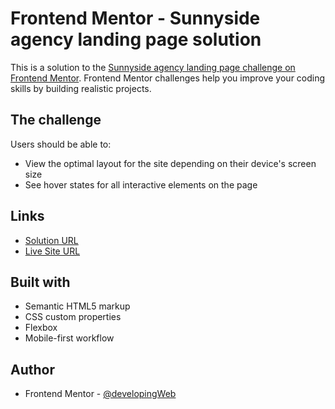 # Frontend Mentor - Sunnyside agency landing page solution

This is a solution to the [Sunnyside agency landing page challenge on Frontend Mentor](https://www.frontendmentor.io/challenges/sunnyside-agency-landing-page-7yVs3B6ef). Frontend Mentor challenges help you improve your coding skills by building realistic projects.


## The challenge

Users should be able to:

- View the optimal layout for the site depending on their device's screen size
- See hover states for all interactive elements on the page

## Links

- [Solution URL](https://www.frontendmentor.io/solutions/responsive-sunnyside-agency-landing-page-using-html-and-css-zDTAgguMI)
- [Live Site URL](https://sunnyside-agency-page-developingweb.vercel.app)

## Built with

- Semantic HTML5 markup
- CSS custom properties
- Flexbox
- Mobile-first workflow

## Author

- Frontend Mentor - [@developingWeb](https://www.frontendmentor.io/profile/developingWeb)